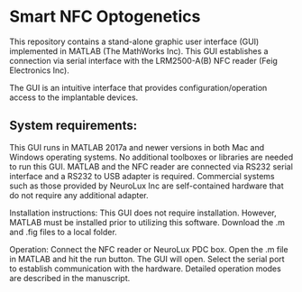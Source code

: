 # Smart NFC Optogenetics

This repository contains a stand-alone graphic user interface (GUI) implemented in MATLAB (The MathWorks Inc). This GUI establishes a connection via serial interface with the LRM2500-A(B) NFC reader (Feig Electronics Inc). 

The GUI is an intuitive interface that provides configuration/operation access to the implantable devices.

## System requirements:
This GUI runs in MATLAB 2017a and newer versions in both Mac and Windows operating systems.
No additional toolboxes or libraries are needed to run this GUI.
MATLAB and the NFC reader are connected via RS232 serial interface and a RS232 to USB adapter is required. Commercial systems such as those provided by NeuroLux Inc are self-contained hardware that do not require any additional adapter.

Installation instructions:
This GUI does not require installation. However, MATLAB must be installed prior to utilizing this software.
Download the .m and .fig files to a local folder.

Operation:
Connect the NFC reader or NeuroLux PDC box.
Open the .m file in MATLAB and hit the run button. The GUI will open.
Select the serial port to establish communication with the hardware.
Detailed operation modes are described in the manuscript.


